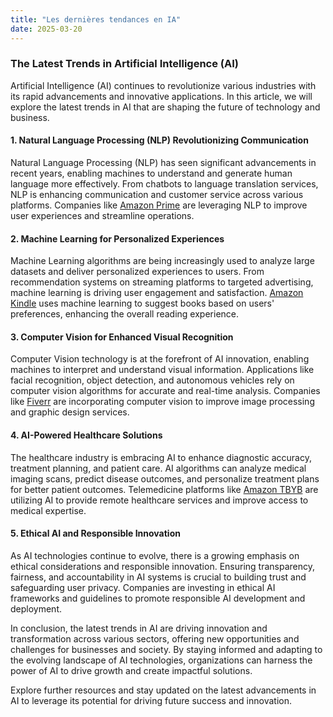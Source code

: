 ```yaml
---
title: "Les dernières tendances en IA"
date: 2025-03-20
---
```


### The Latest Trends in Artificial Intelligence (AI)

Artificial Intelligence (AI) continues to revolutionize various industries with its rapid advancements and innovative applications. In this article, we will explore the latest trends in AI that are shaping the future of technology and business.

#### 1. Natural Language Processing (NLP) Revolutionizing Communication

Natural Language Processing (NLP) has seen significant advancements in recent years, enabling machines to understand and generate human language more effectively. From chatbots to language translation services, NLP is enhancing communication and customer service across various platforms. Companies like [Amazon Prime](https://www.amazon.fr/amazonprime?_encoding=UTF8&primeCampaignId=prime_assoc_ft&tag=zenzen0d-21France) are leveraging NLP to improve user experiences and streamline operations.

#### 2. Machine Learning for Personalized Experiences

Machine Learning algorithms are being increasingly used to analyze large datasets and deliver personalized experiences to users. From recommendation systems on streaming platforms to targeted advertising, machine learning is driving user engagement and satisfaction. [Amazon Kindle](https://www.amazon.fr/kindle-dbs/hz/signup?tag=zenzen0d-21France) uses machine learning to suggest books based on users' preferences, enhancing the overall reading experience.

#### 3. Computer Vision for Enhanced Visual Recognition

Computer Vision technology is at the forefront of AI innovation, enabling machines to interpret and understand visual information. Applications like facial recognition, object detection, and autonomous vehicles rely on computer vision algorithms for accurate and real-time analysis. Companies like [Fiverr](https://go.fiverr.com/visit/?bta=1071918&brand=fiverrmarketplace) are incorporating computer vision to improve image processing and graphic design services.

#### 4. AI-Powered Healthcare Solutions

The healthcare industry is embracing AI to enhance diagnostic accuracy, treatment planning, and patient care. AI algorithms can analyze medical imaging scans, predict disease outcomes, and personalize treatment plans for better patient outcomes. Telemedicine platforms like [Amazon TBYB](https://www.amazon.fr/tbyb/huc?tag=zenzen0d-21France) are utilizing AI to provide remote healthcare services and improve access to medical expertise.

#### 5. Ethical AI and Responsible Innovation

As AI technologies continue to evolve, there is a growing emphasis on ethical considerations and responsible innovation. Ensuring transparency, fairness, and accountability in AI systems is crucial to building trust and safeguarding user privacy. Companies are investing in ethical AI frameworks and guidelines to promote responsible AI development and deployment.

In conclusion, the latest trends in AI are driving innovation and transformation across various sectors, offering new opportunities and challenges for businesses and society. By staying informed and adapting to the evolving landscape of AI technologies, organizations can harness the power of AI to drive growth and create impactful solutions.

Explore further resources and stay updated on the latest advancements in AI to leverage its potential for driving future success and innovation.